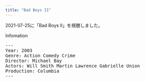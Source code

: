 ```yaml
---
title: "Bad Boys II"
---
```

2021-07-25に「Bad Boys II」を視聴しました。

Infomation
<pre>
---
Year: 2003
Genre: Action Comedy Crime
Director: Michael Bay
Actors: Will Smith Martin Lawrence Gabrielle Union
Production: Columbia
---
</pre>